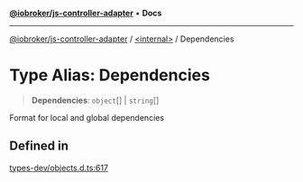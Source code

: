 [**@iobroker/js-controller-adapter**](../../README.md) • **Docs**

***

[@iobroker/js-controller-adapter](../../globals.md) / [\<internal\>](../README.md) / Dependencies

# Type Alias: Dependencies

> **Dependencies**: `object`[] \| `string`[]

Format for local and global dependencies

## Defined in

[types-dev/objects.d.ts:617](https://github.com/ioBroker/ioBroker.js-controller/blob/51faba7cbec9601fb6a2f5142cb3a117e78ab588/packages/types-dev/objects.d.ts#L617)
